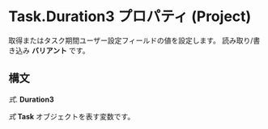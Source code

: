 
# Task.Duration3 プロパティ (Project)

取得またはタスク期間ユーザー設定フィールドの値を設定します。 読み取り/書き込み **バリアント** です。


## 構文

 _式_. **Duration3**

 _式_ **Task** オブジェクトを表す変数です。

